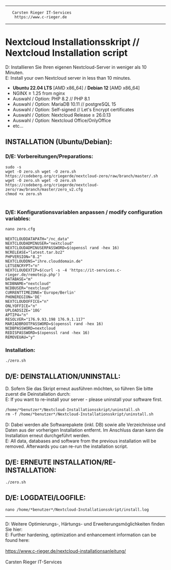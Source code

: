 *********************************************
       Carsten Rieger IT-Services
        https://www.c-rieger.de
*********************************************

# Nextcloud Installationsskript // Nextcloud Installation script
D: Installieren Sie Ihren eigenen Nextcloud-Server in weniger als 10 Minuten.<br>
E: Install your own Nextcloud server in less than 10 minutes.

* <b>Ubuntu 22.04 LTS</b> [AMD x86_64] / <b>Debian 12</b> [AMD x86_64] 
* NGINX ≥ 1.25 from nginx
* Auswahl / Option: PHP 8.2 // PHP 8.1
* Auswahl / Option: MariaDB 10.11 // postgreSQL 15
* Auswahl / Option: Self-signed // Let's Encrypt certificates
* Auswahl / Option: Nextcloud Release ≥ 26.0.13<br>
* Auswahl / Option: Nextcloud Office/OnlyOffice
* etc...

<h2>INSTALLATION (Ubuntu/Debian):</h2>
<h3>D/E: Vorbereitungen/Preparations:</h3>
<code>sudo -s</code><br>
<code>wget -O zero.sh wget -O zero.sh https://codeberg.org/criegerde/nextcloud-zero/raw/branch/master/<debian/ubuntu>.sh</code><br>
<code>wget -O zero.sh wget -O zero.sh https://codeberg.org/criegerde/nextcloud-zero/raw/branch/master/zero_v2.cfg</code><br>
<code>chmod +x zero.sh</code><br> <br>
<h3>D/E: Konfigurationsvariablen anpassen / modify configuration variables:</h3></code>
<code>nano zero.cfg</code><br> <br>
<code>NEXTCLOUDDATAPATH="/nc_data"
NEXTCLOUDADMINUSER="nextcloud"
NEXTCLOUDADMINUSERPASSWORD=$(openssl rand -hex 16)
NCRELEASE="latest.tar.bz2"
PHPVERSION="8.2"
NEXTCLOUDDNS="ihre.clouddomain.de"
LETSENCRYPT="n"
NEXTCLOUDEXTIP=$(curl -s -4 'https://it-services.c-rieger.de/remoteip.php')
DATABASE="m"
NCDBNAME="nextcloud"
NCDBUSER="nextcloud"
CURRENTTIMEZONE='Europe/Berlin'
PHONEREGION='DE'
NEXTCLOUDOFFICE="n"
ONLYOFFICE="n"
UPLOADSIZE='10G'
APTIP4="n"
RESOLVER="176.9.93.198 176.9.1.117"
MARIADBROOTPASSWORD=$(openssl rand -hex 16)
NCDBPASSWORD=nextcloud
REDISPASSWORD=$(openssl rand -hex 16)
REMOVEUAU="y"</code>
<h3>Installation:</h3>
<code>./zero.sh</code>
<h2>D/E: DEINSTALLATION/UNINSTALL:</h2>
D. Sofern Sie das Skript erneut ausführen möchten, so führen Sie bitte zuerst die Deinstallation durch:<br>
E: If you want to re-install your server - please uninstall your software first.<br> <br>
<code>/home/*benutzer*/Nextcloud-Installationsskript/uninstall.sh</code><br>
<code>rm -f /home/*benutzer*/Nextcloud-Installationsskript/uninstall.sh</code><br> <br>
D: Dabei werden alle Softwarepakete (inkl. DB) sowie alle Verzeichnisse und Daten aus der vorherigen Installation entfernt. Im Anschluss daran kann die Installation erneut durchgeführt werden.<br>
E: All data, databases and software from the previous installation will be removed. Afterwards you can re-run the installation script.<br>
<h2>D/E: ERNEUTE INSTALLATION/RE-INSTALLATION:</h2>
<code>./zero.sh</code><br>
<h2>D/E: LOGDATEI/LOGFILE:</h2>
<code>nano /home/*benutzer*/Nextcloud-Installationsskript/install.log</code><br>

-----------------------------------------------------------------------------------

D: Weitere Optimierungs-, Härtungs- und Erweiterungsmöglichkeiten finden Sie hier:<br>
E: Further hardening, optimization and enhancement information can be found here:<br>&nbsp;<br>
https://www.c-rieger.de/nextcloud-installationsanleitung/<br>&nbsp;<br>
Carsten Rieger IT-Services
